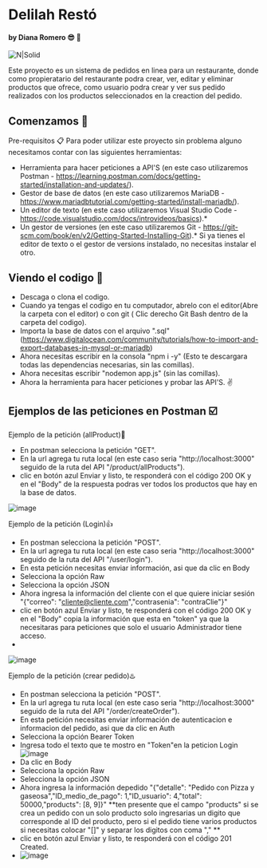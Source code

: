 # Delilah Restó
#### by Diana Romero 😎 🌸

![N|Solid](https://res-4.cloudinary.com/crunchbase-production/image/upload/c_lpad,h_256,w_256,f_auto,q_auto:eco/qyomdhenscbmqehdy7yp)

Este proyecto es un sistema de pedidos en linea para un restaurante, donde como propieratario del restaurante podra crear, ver, editar y eliminar  productos que ofrece, como usuario podra crear y ver sus pedido realizados con los productos seleccionados en la creaction del pedido.

## Comenzamos 🏁
Pre-requisitos 📋
Para poder utilizar este proyecto sin problema alguno necesitamos contar con las siguientes herramientas:

- Herramienta para hacer peticiones a API'S (en este caso utilizaremos Postman - https://learning.postman.com/docs/getting-started/installation-and-updates/).
- Gestor de base de datos (en este caso utilizaremos MariaDB - https://www.mariadbtutorial.com/getting-started/install-mariadb/).
- Un editor de texto (en este caso utilizaremos Visual Studio Code - https://code.visualstudio.com/docs/introvideos/basics).*
- Un gestor de versiones (en este caso utilizaremos Git - https://git-scm.com/book/en/v2/Getting-Started-Installing-Git).*
Si ya tienes el editor de texto o el gestor de versions instalado, no necesitas instalar el otro.

## Viendo el codigo 🔧

- Descaga o clona el codigo.
- Cuando ya tengas el codigo en tu computador, abrelo con el editor(Abre la carpeta con el editor) o con git ( Clic derecho Git Bash dentro de la carpeta del codigo).
- Importa la base de datos con el arquivo ".sql" (https://www.digitalocean.com/community/tutorials/how-to-import-and-export-databases-in-mysql-or-mariadb)
- Ahora necesitas escribir en la consola "npm i -y" (Esto te descargara todas las dependencias necesarias, sin las comillas).
- Ahora necesitas escribir "nodemon app.js" (sin las comillas).
- Ahora la herramienta para hacer peticiones y probar las API'S. ✌️

## Ejemplos de las peticiones en Postman ☑️

Ejemplo de la petición (allProduct)🍕
- En postman selecciona la petición "GET".
- En la url agrega tu ruta local (en este caso seria "http://localhost:3000" seguido de la ruta del API "/product/allProducts").
- clic en botón azul Enviar y listo, te responderá con el código 200 OK y en el "Body" de la respuesta podras ver todos los productos que hay en la base de datos.

![image](https://user-images.githubusercontent.com/33766030/125563616-ed76f2ef-1af0-4a46-bbce-87e416364dc1.png)

Ejemplo de la petición (Login)👍
- En postman selecciona la petición "POST".
- En la url agrega tu ruta local (en este caso seria "http://localhost:3000" seguido de la ruta del API "/user/login").
- En esta petición necesitas enviar información, asi que da clic en Body
- Selecciona la opción Raw
- Selecciona la opción JSON
- Ahora ingresa la información del cliente con el que quiere iniciar sesión "{"correo": "cliente@cliente.com","contrasenia": "contraClie"}"
- clic en botón azul Enviar y listo, te responderá con el código 200 OK y en el "Body" copia la información que esta en "token" ya que la necesitaras para peticiones que solo el usuario Administrador tiene acceso.
- 
![image](https://user-images.githubusercontent.com/33766030/125564163-4b10e988-d639-4c8c-a73b-b4cf07107de0.png)

Ejemplo de la petición (crear pedido)♨️
- En postman selecciona la petición "POST".
- En la url agrega tu ruta local (en este caso seria "http://localhost:3000" seguido de la ruta del API "/order/createOrder").
- En esta petición necesitas enviar información de autenticacion e informacion del pedido, asi que da clic en Auth
- Selecciona la opción Bearer Token
- Ingresa todo el texto que te mostro en "Token"en la peticion Login
![image](https://user-images.githubusercontent.com/33766030/125565167-8c7435ef-14ff-442b-ad63-3edc3d7871d1.png)
- Da clic en Body
- Selecciona la opción Raw
- Selecciona la opción JSON
- Ahora ingresa la información depedido "{"detalle": "Pedido con Pizza y gaseosa","ID_medio_de_pago": 1,"ID_usuario": 4,"total": 50000,"products": [8, 9]}" **ten presente que el campo "products" si se crea un pedido con un solo producto solo ingresarias un digito que corresponde al ID del producto, pero si el pedido tiene varios productos si necesitas colocar "[]" y separar los digitos con coma "," **
- clic en botón azul Enviar y listo, te responderá con el código 201 Created.
- ![image](https://user-images.githubusercontent.com/33766030/125566452-d99a9194-8d88-4186-942f-ed8d3209d877.png)


